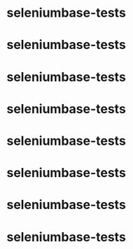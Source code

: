 # seleniumbase-tests
# seleniumbase-tests
# seleniumbase-tests
# seleniumbase-tests
# seleniumbase-tests
# seleniumbase-tests
# seleniumbase-tests
# seleniumbase-tests
